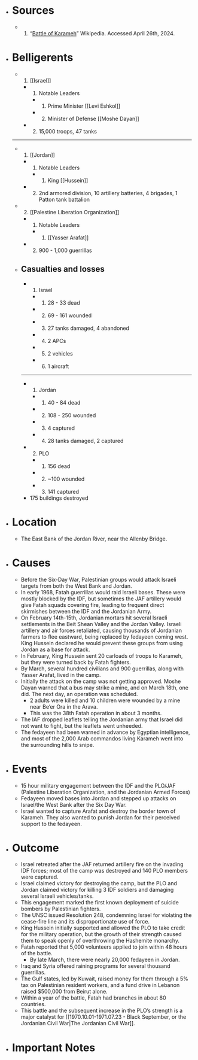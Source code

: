 - # Sources
  - 1. “[Battle of Karameh](https://en.m.wikipedia.org/wiki/Battle_of_karameh)” Wikipedia. Accessed April 26th, 2024.
- # Belligerents
  - 1. [[Israel]]
    - 1. Notable Leaders
      - 1. Prime Minister [[Levi Eshkol]]
      - 2. Minister of Defense [[Moshe Dayan]]
    - 2. 15,000 troops, 47 tanks
  ______
  - 1. [[Jordan]]
    - 1. Notable Leaders
      - 1. King [[Hussein]]
    - 2. 2nd armored division, 10 artillery batteries, 4 brigades, 1 Patton tank battalion
  - 2. [[Palestine Liberation Organization]]
    - 1. Notable Leaders
      - 1. [[Yasser Arafat]]
    - 2. 900 - 1,000 guerrillas
  - ## Casualties and losses
    - 1. Israel
      - 1. 28 - 33 dead
      - 2. 69 - 161 wounded
      - 3. 27 tanks damaged, 4 abandoned
      - 4. 2 APCs
      - 5. 2 vehicles
      - 6. 1 aircraft
    ______
    - 1. Jordan
      - 1. 40 - 84 dead
      - 2. 108 - 250 wounded
      - 3. 4 captured
      - 4. 28 tanks damaged, 2 captured
    - 2. PLO
      - 1. 156 dead
      - 2. ~100 wounded
      - 3. 141 captured
    - 175 buildings destroyed
- # Location
  - The East Bank of the Jordan River, near the Allenby Bridge.
- # Causes
  - Before the Six-Day War, Palestinian groups would attack Israeli targets from both the West Bank and Jordan.
  - In early 1968, Fatah guerrillas would raid Israeli bases. These were mostly blocked by the IDF, but sometimes the JAF artillery would give Fatah squads covering fire, leading to frequent direct skirmishes between the IDF and the Jordanian Army.
  - On February 14th-15th, Jordanian mortars hit several Israeli settlements in the Beit Shean Valley and the Jordan Valley. Israeli artillery and air forces retaliated, causing thousands of Jordanian farmers to flee eastward, being replaced by fedayeen coming west. King Hussein declared he would prevent these groups from using Jordan as a base for attack.
  - In February, King Hussein sent 20 carloads of troops to Karameh, but they were turned back by Fatah fighters.
  - By March, several hundred civilians and 900 guerrillas, along with Yasser Arafat, lived in the camp.
  - Initially the attack on the camp was not getting approved. Moshe Dayan warned that a bus may strike a mine, and on March 18th, one did. The next day, an operation was scheduled.
    - 2 adults were killed and 10 children were wounded by a mine near Be’er Ora in the Arava.
    - This was the 38th Fatah operation in about 3 months.
  - The IAF dropped leaflets telling the Jordanian army that Israel did not want to fight, but the leaflets went unheeded.
  - The fedayeen had been warned in advance by Egyptian intelligence, and most of the 2,000 Arab commandos living Karameh went into the surrounding hills to snipe.
- # Events
  - 15 hour military engagement between the IDF and the PLO/JAF (Palestine Liberation Organization, and the Jordanian Armed Forces)
  - Fedayeen moved bases into Jordan and stepped up attacks on Israel/the West Bank after the Six Day War.
  - Israel wanted to capture Arafat and destroy the border town of Karameh. They also wanted to punish Jordan for their perceived support to the fedayeen.
- # Outcome
  - Israel retreated after the JAF returned artillery fire on the invading IDF forces; most of the camp was destroyed and 140 PLO members were captured.
  - Israel claimed victory for destroying the camp, but the PLO and Jordan claimed victory for killing 3 IDF soldiers and damaging several Israeli vehicles/tanks.
  - This engagement marked the first known deployment of suicide bombers by Palestinian fighters.
  - The UNSC issued Resolution 248, condemning Israel for violating the cease-fire line and its disproportionate use of force.
  - King Hussein initially supported and  allowed the PLO to take credit for the military operation, but the growth of their strength caused them to speak openly of overthrowing the Hashemite monarchy.
  - Fatah reported that 5,000 volunteers applied to join within 48 hours of the battle.
    - By late March, there were nearly 20,000 fedayeen in Jordan.
  - Iraq and Syria offered raining programs for several thousand guerrillas.
  - The Gulf states, led by Kuwait, raised money for them through a 5% tax on Palestinian resident workers, and a fund drive in Lebanon raised $500,000 from Beirut alone.
  - Within a year of the battle, Fatah had branches in about 80 countries.
  - This battle and the subsequent increase in the PLO’s strength is a major catalyst for [[1970.10.01-1971.07.23 - Black September, or the Jordanian Civil War|The Jordanian Civil War]].
- # Important Notes
#
